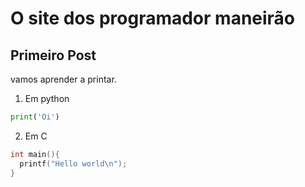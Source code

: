 # O site dos programador maneirão

## Primeiro Post

vamos aprender a printar.

1. Em python
```python
print('Oi')
```

2. Em C
```c
int main(){
  printf("Hello world\n");
}
```
